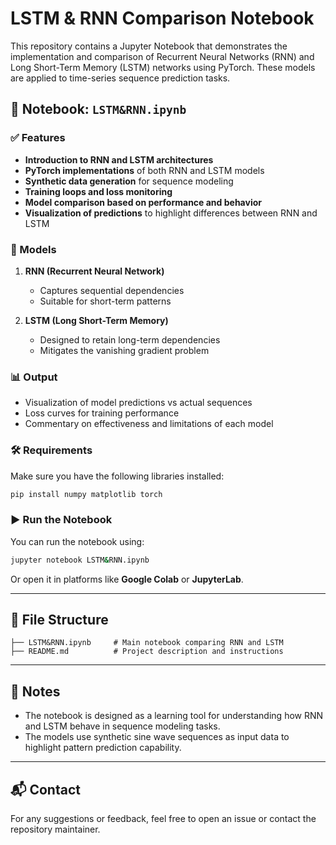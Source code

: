 
# LSTM & RNN Comparison Notebook

This repository contains a Jupyter Notebook that demonstrates the implementation and comparison of Recurrent Neural Networks (RNN) and Long Short-Term Memory (LSTM) networks using PyTorch. These models are applied to time-series sequence prediction tasks.

## 📘 Notebook: `LSTM&RNN.ipynb`

### ✅ Features

- **Introduction to RNN and LSTM architectures**
- **PyTorch implementations** of both RNN and LSTM models
- **Synthetic data generation** for sequence modeling
- **Training loops and loss monitoring**
- **Model comparison based on performance and behavior**
- **Visualization of predictions** to highlight differences between RNN and LSTM

### 🧠 Models

1. **RNN (Recurrent Neural Network)**  
   - Captures sequential dependencies
   - Suitable for short-term patterns

2. **LSTM (Long Short-Term Memory)**  
   - Designed to retain long-term dependencies
   - Mitigates the vanishing gradient problem

### 📊 Output

- Visualization of model predictions vs actual sequences
- Loss curves for training performance
- Commentary on effectiveness and limitations of each model

### 🛠️ Requirements

Make sure you have the following libraries installed:

```bash
pip install numpy matplotlib torch
```

### ▶️ Run the Notebook

You can run the notebook using:

```bash
jupyter notebook LSTM&RNN.ipynb
```

Or open it in platforms like **Google Colab** or **JupyterLab**.

---

## 📂 File Structure

```
├── LSTM&RNN.ipynb     # Main notebook comparing RNN and LSTM
├── README.md          # Project description and instructions
```

---

## 📌 Notes

- The notebook is designed as a learning tool for understanding how RNN and LSTM behave in sequence modeling tasks.
- The models use synthetic sine wave sequences as input data to highlight pattern prediction capability.

---

## 📬 Contact

For any suggestions or feedback, feel free to open an issue or contact the repository maintainer.
